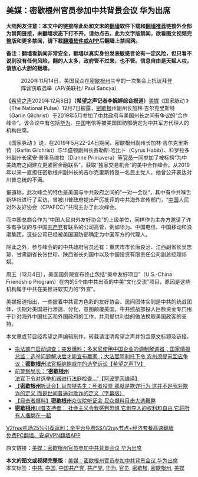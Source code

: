 <h2>美媒：密歇根州官员参加中共背景会议 华为出席</h2> <p class="notice"><b>大陆网友注意：本文中的链接除此处和文末的<a href="https://github.com/bannedbook/fanqiang" >翻墙</a>软件下载和<a href="https://github.com/killgcd/justmysocks/blob/master/README.md">翻墙推荐</a>链接外全部为禁网链接，未翻墙状态下打不开，请勿点击。此为文字版禁闻，欲看图文视频完整版和更多禁闻，请下载<a href="https://github.com/bannedbook/fanqiang">翻墙软件或APP</a>后翻墙上禁闻网。</p><p>备注：翻墙看新闻非常安全，翻墙以真实身份发表敏感言论有一定风险，但只看不说则没有任何风险，翻的人太多，政府管不过来，也不管。信息自由是天赋人权，请放心大胆的翻墙。</b></p>  <div class="entry"> <figure><figcaption>2020年11月14日，美国民众在<a href="https://www.bannedbook.org/bnews/tag/%E5%AF%86%E6%AD%87%E6%A0%B9%E5%B7%9E/" class="st_tag internal_tag" rel="tag" title="标签 密歇根州 下的日志">密歇根州</a>兰辛的一次集会上抗议拜登阵营窃取选举（AP/美联社/ Paul Sancya）</figcaption></figure> <p>【<span class='wp_keywordlink_affiliate'><a href="https://www.soundofhope.org" title="希望之声" target="_blank">希望之声</a></span>2020年12月8日】<strong>（希望之声记者李婉婷综合报道）</strong><a href="https://www.bannedbook.org/bnews/tag/%e7%be%8e%e5%aa%92/" class="st_tag internal_tag" rel="tag" title="标签 美媒 下的日志">美媒</a>《国家脉动 》（The National Pulse）12月7日披露，<a href="https://www.bannedbook.org/bnews/tag/%E5%AF%86%E6%AD%87%E6%A0%B9/" class="st_tag internal_tag" rel="tag" title="标签 密歇根 下的日志">密歇根</a>州副州长加林·吉尔克里斯特（Garlin Gilchrist）于2019年5月参加了<a href="https://www.bannedbook.org/bnews/tag/%e4%b8%ad%e5%85%b1/" class="st_tag internal_tag" rel="tag" title="标签 中共 下的日志">中共</a>政府与美国州长之间有争议的“合作峰会“。该会议中有包括<a href="https://www.bannedbook.org/bnews/tag/%e5%8d%8e%e4%b8%ba/" class="st_tag internal_tag" rel="tag" title="标签 华为 下的日志">华为</a>、<span class='wp_keywordlink_affiliate'><a href="https://www.bannedbook.org/" title="中国" target="_blank">中国</a></span>电信等被美国国防部确定为中共军方代理人的机构出席。</p> <p>《国家脉动 》说，在2019年5月22-24日期间，密歇根州副州长加林·吉尔克里斯特（Garlin Gilchrist）与华盛顿副州长赛勒斯·哈比卜（Cyrus Habib）、科罗拉多州副州长黛安·普里马维拉（Dianne Primavera）等<a href="https://www.bannedbook.org/bnews/tag/%E5%AE%98%E5%91%98/" class="st_tag internal_tag" rel="tag" title="标签 官员 下的日志">官员</a>一同参加了被标榜“为中美政府之间建立更紧密金融联系”，获取“独家交易机会“的美中合作峰会。从2019年以来一直担任密歇根州副州长的吉尔克里斯特是一名民主党人，他曾公开表达对川普总统的不满。</p> <p>报道称，此次峰会的特色是美国与中共政府之间的“一对一会议“，其中有中共喉舌新华社进行了采访。曾被川普政府提出严厉批评的中共海外宣传部门，“<a href="https://www.bannedbook.org/bnews/tag/%E4%B8%AD%E5%9B%BD/" class="st_tag internal_tag" rel="tag" title="标签 中国 下的日志">中国</a>人民对外友好协会（CPAFCC）”共同主办了此次峰会。</p>  <p>而中国总商会作为“中国人民对外友好协会”的上级单位，同样作为主办方邀请了许多有争议的与中国<a href="https://www.bannedbook.org/bnews/tag/%e5%85%b1%e4%ba%a7%e5%85%9a/" class="st_tag internal_tag" rel="tag" title="标签 共产党 下的日志">共产党</a>有联系的公司高管，例如华为、中国电信、中国移动和浪潮集团，这些公司已经被美国国防部确定为中国军方的代理人。</p> <p>除此之外，参与峰会的的中共政府官员还有：重庆市市长唐良治、江西副省长吴忠琼、甘肃副省长张世珍、陕西省长刘国中以及中国投资有限责任公司副总经理祁斌。</p> <p>周五（12月4日），美国国务院宣布终止包括“美中友好项目”（U.S.-China Friendship Program）在内的5个由中共出资的中美“文化交流”项目，原因是这些机构属于中共在美推进软实力的“外宣”。</p>  <p>美媒报道指出，一些披着中共官方色彩的友好协会、民间团体实则是中共的统战团体，长期对美国进行渗透、分化，意图颠覆美国。中共统战部投入巨额资金专门用于针对海外中国社区和外国政府的工作，并用提供利益的做法换取美国政客的支持。</p> <p>本文章或节目经希望之声编辑制作，转载请注明希望之声并包含原文标题及链接。</p> <ul class='op-related-articles' title='相关阅读'> <li><a href='https://www.bannedbook.org/bnews/cbnews/20201208/1443887.html' target='_blank'>执法部门启动调查；突发爆料：多米尼使用中国企业的调制解调器；国家情报总监：选举问题解决后才能宣布赢家 ；大法官阿利托下令 宾州须提前回应争议；<b>密歇根州</b>法官拒绝鲍威尔的选举诉讼【希望之声TV】</a></li> <li><a href='https://www.bannedbook.org/bnews/cnnews/20201205/1442544.html' target='_blank'>前警察局长：“<b>密歇根州</b>法官下令对选举机器进行法庭检查...”【阿波罗网编译】</a></li> <li><a href='https://www.bannedbook.org/bnews/bannedvideo/20201204/1441850.html' target='_blank'>【<b>密歇根州</b>听证会】肖奈特先生：死者投票 那就是欺诈行为 这并不是我对欺诈的定义 而是世间普遍对欺诈的定义（字幕版）</a></li> <li><a href='https://www.bannedbook.org/bnews/bannedvideo/20201204/1441644.html' target='_blank'>【目击者爆料】<b>密歇根州</b>众议院听证会 民众爆料目击大选舞弊</a></li> <li><a href='https://www.bannedbook.org/bnews/bannedvideo/20201203/1441223.html' target='_blank'><b>密歇根州</b>川普支持者： 社会主义令我感到恐惧 它剥夺人的权利和自由 它将所有人捆绑在一起</a></li> </ul> <p class="texttj"> <a href="https://www.bannedbook.org/forum23/topic22702.html" target="_blank">V2free机场25%引荐返利：全平台免费SS/V2ray节点+经济套餐高速翻墙</a><br/> <a href="https://github.com/bannedbook/fanqiang/wiki/%E7%A6%81%E9%97%BB%E7%BD%91%E5%AE%89%E5%8D%93%E7%BF%BB%E5%A2%99%E6%96%B0%E9%97%BBAPP" target="_blank">免费PC翻墙、安卓VPN翻墙APP</a></p><p>原文链接：<a class="src_link"  href="https://www.soundofhope.org/post/451669" target="_blank">美媒：密歇根州官员参加中共背景会议 华为出席</a></p> <a name='sharetosocial'></a>       <div><b>本文的图文或视频完整版</b>：<a href='https://www.bannedbook.org/bnews/comments/20201209/1444464.html'>美媒：密歇根州官员参加中共背景会议 华为出席</a></div>  </div><!--END ENTRY--> <div class="postfooter"> <div>本文标签：<a href="https://www.bannedbook.org/bnews/tag/%e4%b8%ad%e5%85%b1/" rel="tag">中共</a>, <a href="https://www.bannedbook.org/bnews/tag/%E4%B8%AD%E5%9B%BD/" rel="tag">中国</a>, <a href="https://www.bannedbook.org/bnews/tag/%e4%b8%ad%e5%9b%bd%e5%85%b1%e4%ba%a7%e5%85%9a/" rel="tag">中国共产党</a>, <a href="https://www.bannedbook.org/bnews/tag/%e5%85%b1%e4%ba%a7%e5%85%9a/" rel="tag">共产党</a>, <a href="https://www.bannedbook.org/bnews/tag/%e5%8d%8e%e4%b8%ba/" rel="tag">华为</a>, <a href="https://www.bannedbook.org/bnews/tag/%E5%AE%98%E5%91%98/" rel="tag">官员</a>, <a href="https://www.bannedbook.org/bnews/tag/%E5%AF%86%E6%AD%87%E6%A0%B9/" rel="tag">密歇根</a>, <a href="https://www.bannedbook.org/bnews/tag/%E5%AF%86%E6%AD%87%E6%A0%B9%E5%B7%9E/" rel="tag">密歇根州</a>, <a href="https://www.bannedbook.org/bnews/tag/%e7%be%8e%e5%aa%92/" rel="tag">美媒</a></div>  </div><!--END POSTFOOTER--> 